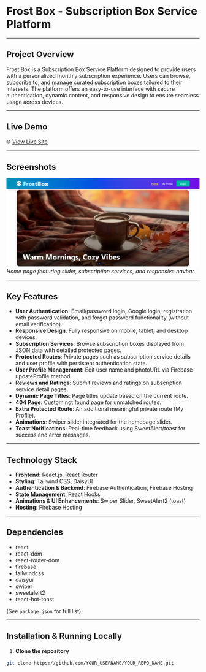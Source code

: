  # Frost Box - Subscription Box Service Platform

---

## Project Overview

Frost Box is a Subscription Box Service Platform designed to provide users with a personalized monthly subscription experience. Users can browse, subscribe to, and manage curated subscription boxes tailored to their interests. The platform offers an easy-to-use interface with secure authentication, dynamic content, and responsive design to ensure seamless usage across devices.

---

## Live Demo

🌐 [View Live Site](https://frost-box-a9-ab4d6.web.app/)

---

## Screenshots

![Home Page](https://raw.githubusercontent.com/naeem-web84/frostBox-new/refs/heads/main/Screenshot%202025-06-25%20134350.png)  
*Home page featuring slider, subscription services, and responsive navbar.*

---

## Key Features

- **User Authentication**: Email/password login, Google login, registration with password validation, and forget password functionality (without email verification).
- **Responsive Design**: Fully responsive on mobile, tablet, and desktop devices.
- **Subscription Services**: Browse subscription boxes displayed from JSON data with detailed protected pages.
- **Protected Routes**: Private pages such as subscription service details and user profile with persistent authentication state.
- **User Profile Management**: Edit user name and photoURL via Firebase updateProfile method.
- **Reviews and Ratings**: Submit reviews and ratings on subscription service detail pages.
- **Dynamic Page Titles**: Page titles update based on the current route.
- **404 Page**: Custom not found page for unmatched routes.
- **Extra Protected Route**: An additional meaningful private route (My Profile).
- **Animations**: Swiper slider integrated for the homepage slider.
- **Toast Notifications**: Real-time feedback using SweetAlert/toast for success and error messages.

---

## Technology Stack

- **Frontend**: React.js, React Router
- **Styling**: Tailwind CSS, DaisyUI
- **Authentication & Backend**: Firebase Authentication, Firebase Hosting
- **State Management**: React Hooks
- **Animations & UI Enhancements**: Swiper Slider, SweetAlert2 (toast)
- **Hosting**: Firebase Hosting

---

## Dependencies

- react
- react-dom
- react-router-dom
- firebase
- tailwindcss
- daisyui
- swiper
- sweetalert2
- react-hot-toast

(See `package.json` for full list)

---

## Installation & Running Locally

1. **Clone the repository**

```bash
git clone https://github.com/YOUR_USERNAME/YOUR_REPO_NAME.git
